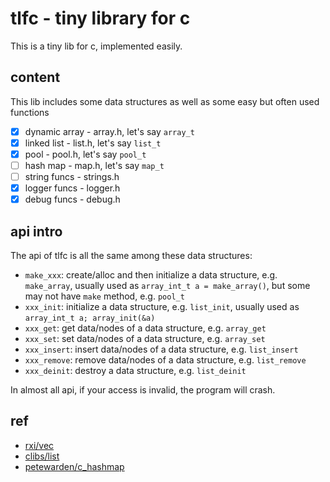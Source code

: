 # tlfc - tiny library for c

This is a tiny lib for c, implemented easily.

## content

This lib includes some data structures as well as some easy but often used functions

+ [x] dynamic array - array.h, let's say `array_t`
+ [x] linked list   - list.h, let's say `list_t`
+ [x] pool          - pool.h, let's say `pool_t`
+ [ ] hash map      - map.h, let's say `map_t`
+ [ ] string funcs  - strings.h
+ [x] logger funcs  - logger.h
+ [x] debug funcs   - debug.h

## api intro

The api of tlfc is all the same among these data structures:

+ `make_xxx`: create/alloc and then initialize a data structure, e.g. `make_array`, usually used as `array_int_t a = make_array()`, but some may not have `make` method, e.g. `pool_t`
+ `xxx_init`: initialize a data structure, e.g. `list_init`, usually used as `array_int_t a; array_init(&a)`
+ `xxx_get`: get data/nodes of a data structure, e.g. `array_get`
+ `xxx_set`: set data/nodes of a data structure, e.g. `array_set`
+ `xxx_insert`: insert data/nodes of a data structure, e.g. `list_insert`
+ `xxx_remove`: remove data/nodes of a data structure, e.g. `list_remove`
+ `xxx_deinit`: destroy a data structure, e.g. `list_deinit`

In almost all api, if your access is invalid, the program will crash.

## ref

+ [rxi/vec](https://github.com/rxi/vec)
+ [clibs/list](https://github.com/clibs/list)
+ [petewarden/c_hashmap](https://github.com/petewarden/c_hashmap)